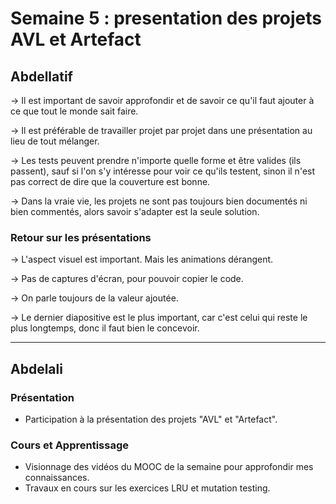 # Semaine 5 : presentation des projets AVL et Artefact

## Abdellatif

→ Il est important de savoir approfondir et de savoir ce qu'il faut ajouter à ce que tout le monde sait faire.

→ Il est préférable de travailler projet par projet dans une présentation au lieu de tout mélanger.

→ Les tests peuvent prendre n'importe quelle forme et être valides (ils passent), sauf si l'on s'y intéresse pour voir ce qu'ils testent, sinon il n'est pas correct de dire que la couverture est bonne.

→ Dans la vraie vie, les projets ne sont pas toujours bien documentés ni bien commentés, alors savoir s'adapter est la seule solution.

### Retour sur les présentations

→ L'aspect visuel est important. Mais les animations dérangent.

→ Pas de captures d'écran, pour pouvoir copier le code.

→ On parle toujours de la valeur ajoutée.

→ Le dernier diapositive est le plus important, car c'est celui qui reste le plus longtemps, donc il faut bien le concevoir.

---

## Abdelali

### Présentation

- Participation à la présentation des projets "AVL" et "Artefact".

### Cours et Apprentissage

- Visionnage des vidéos du MOOC de la semaine pour approfondir mes connaissances.
- Travaux en cours sur les exercices LRU et mutation testing.

